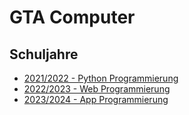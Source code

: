 # GTA Computer

## Schuljahre

- [2021/2022 - Python Programmierung](jahre/2021.md)
- [2022/2023 - Web Programmierung](jahre/2022.md)
- [2023/2024 - App Programmierung](jahre/2023.md)
